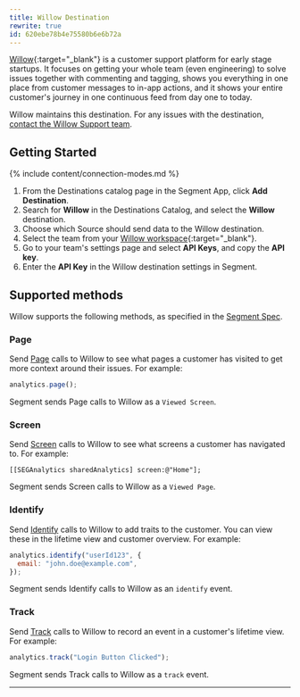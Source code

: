 ```yaml
---
title: Willow Destination
rewrite: true
id: 620ebe78b4e75580b6e6b72a
---
```


[Willow](https://heywillow.io/?utm_source=segmentio&utm_medium=docs&utm_campaign=partners){:target="_blank"} is a customer support platform for early stage startups. It focuses on getting your whole team (even engineering) to solve issues together with commenting and tagging, shows you everything in one place from customer messages to in-app actions, and it shows your entire customer's journey in one continuous feed from day one to today.

Willow maintains this destination. For any issues with the destination, [contact the Willow Support team](mailto:help@heywillow.io).

## Getting Started

{% include content/connection-modes.md %}

1. From the Destinations catalog page in the Segment App, click **Add Destination**.
2. Search for **Willow** in the Destinations Catalog, and select the **Willow** destination.
3. Choose which Source should send data to the Willow destination.
4. Select the team from your [Willow workspace](https://heywillow.io/a/workspace){:target="\_blank"}.
5. Go to your team's settings page and select **API Keys**, and copy the **API key**.
6. Enter the **API Key** in the Willow destination settings in Segment.
## Supported methods

Willow supports the following methods, as specified in the [Segment Spec](/docs/connections/spec).

### Page

Send [Page](/docs/connections/spec/page) calls to Willow to see what pages a customer has visited to get more context around their issues. For example:

```js
analytics.page();
```

Segment sends Page calls to Willow as a `Viewed Screen`.

### Screen

Send [Screen](/docs/connections/spec/screen) calls to Willow to see what screens a customer has navigated to. For example:

```obj-c
[[SEGAnalytics sharedAnalytics] screen:@"Home"];
```

Segment sends Screen calls to Willow as a `Viewed Page`.

### Identify

Send [Identify](/docs/connections/spec/identify) calls to Willow to add traits to the customer. You can view these in the lifetime view and customer overview. For example:

```js
analytics.identify("userId123", {
  email: "john.doe@example.com",
});
```

Segment sends Identify calls to Willow as an `identify` event.

### Track

Send [Track](/docs/connections/spec/track) calls to Willow to record an event in a customer's lifetime view. For example:

```js
analytics.track("Login Button Clicked");
```

Segment sends Track calls to Willow as a `track` event.

---
